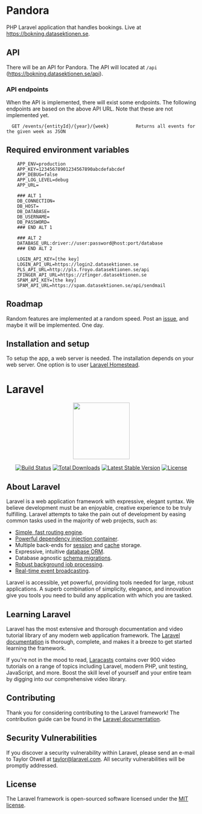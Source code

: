 # Pandora
PHP Laravel application that handles bookings. Live at https://bokning.datasektionen.se.

## API
There will be an API for Pandora. The API will located at ```/api``` (https://bokning.datasektionen.se/api).

### API endpoints
When the API is implemented, there will exist some endpoints. 
The following endpoints are based on the above API URL. Note that these are not implemented yet.
```
  GET /events/{entityId}/{year}/{week}          Returns all events for the given week as JSON
```

## Required environment variables
```
	APP_ENV=production
	APP_KEY=12345678901234567890abcdefabcdef
	APP_DEBUG=false
	APP_LOG_LEVEL=debug
	APP_URL=

	### ALT 1
	DB_CONNECTION=
	DB_HOST=
	DB_DATABASE=
	DB_USERNAME=
	DB_PASSWORD=
	### END ALT 1

	### ALT 2
	DATABASE_URL:driver://user:password@host:port/database
	### END ALT 2

	LOGIN_API_KEY=[the key]
	LOGIN_API_URL=https://login2.datasektionen.se
	PLS_API_URL=http://pls.froyo.datasektionen.se/api
	ZFINGER_API_URL=https://zfinger.datasektionen.se
	SPAM_API_KEY=[the key]
	SPAM_API_URL=https://spam.datasektionen.se/api/sendmail
```

## Roadmap
Random features are implemented at a random speed. Post an [issue](https://github.com/datasektionen/pandora/issues), and maybe it will be implemented. One day.

## Installation and setup
To setup the app, a web server is needed. The installation depends on your web server. One option is to user [Laravel Homestead](https://laravel.com/docs/4.2/homestead). 





# Laravel

<p align="center"><a href="https://laravel.com" target="_blank"><img width="150"src="https://laravel.com/laravel.png"></a></p>

<p align="center">
<a href="https://travis-ci.org/laravel/framework"><img src="https://travis-ci.org/laravel/framework.svg" alt="Build Status"></a>
<a href="https://packagist.org/packages/laravel/framework"><img src="https://poser.pugx.org/laravel/framework/d/total.svg" alt="Total Downloads"></a>
<a href="https://packagist.org/packages/laravel/framework"><img src="https://poser.pugx.org/laravel/framework/v/stable.svg" alt="Latest Stable Version"></a>
<a href="https://packagist.org/packages/laravel/framework"><img src="https://poser.pugx.org/laravel/framework/license.svg" alt="License"></a>
</p>

## About Laravel

Laravel is a web application framework with expressive, elegant syntax. We believe development must be an enjoyable, creative experience to be truly fulfilling. Laravel attempts to take the pain out of development by easing common tasks used in the majority of web projects, such as:

- [Simple, fast routing engine](https://laravel.com/docs/routing).
- [Powerful dependency injection container](https://laravel.com/docs/container).
- Multiple back-ends for [session](https://laravel.com/docs/session) and [cache](https://laravel.com/docs/cache) storage.
- Expressive, intuitive [database ORM](https://laravel.com/docs/eloquent).
- Database agnostic [schema migrations](https://laravel.com/docs/migrations).
- [Robust background job processing](https://laravel.com/docs/queues).
- [Real-time event broadcasting](https://laravel.com/docs/broadcasting).

Laravel is accessible, yet powerful, providing tools needed for large, robust applications. A superb combination of simplicity, elegance, and innovation give you tools you need to build any application with which you are tasked.

## Learning Laravel

Laravel has the most extensive and thorough documentation and video tutorial library of any modern web application framework. The [Laravel documentation](https://laravel.com/docs) is thorough, complete, and makes it a breeze to get started learning the framework.

If you're not in the mood to read, [Laracasts](https://laracasts.com) contains over 900 video tutorials on a range of topics including Laravel, modern PHP, unit testing, JavaScript, and more. Boost the skill level of yourself and your entire team by digging into our comprehensive video library.

## Contributing

Thank you for considering contributing to the Laravel framework! The contribution guide can be found in the [Laravel documentation](http://laravel.com/docs/contributions).

## Security Vulnerabilities

If you discover a security vulnerability within Laravel, please send an e-mail to Taylor Otwell at taylor@laravel.com. All security vulnerabilities will be promptly addressed.

## License

The Laravel framework is open-sourced software licensed under the [MIT license](http://opensource.org/licenses/MIT).
